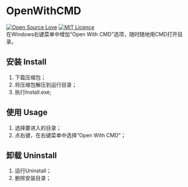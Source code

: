 # OpenWithCMD 
[![Open Source Love](https://badges.frapsoft.com/os/v2/open-source.svg?v=103)](https://github.com/ellerbrock/open-source-badge/)
[![MIT Licence](https://badges.frapsoft.com/os/mit/mit.svg?v=103)](https://opensource.org/licenses/mit-license.php)  
在Windows右键菜单中增加“Open With CMD”选项，随时随地用CMD打开目录。  

## 安装 Install
1. 下载压缩包；
1. 将压缩包解压到运行目录；
1. 执行Install.exe;

## 使用 Usage
1. 选择要进入的目录；
1. 点右键，在右键菜单中选择“Open With CMD”；

## 卸载 Uninstall
1. 运行Uninstall；
1. 删除安装目录；
